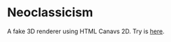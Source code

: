 # Neoclassicism
A fake 3D renderer using HTML Canavs 2D.
Try is [here](https://nannoda.github.io/neoclassicism/).
